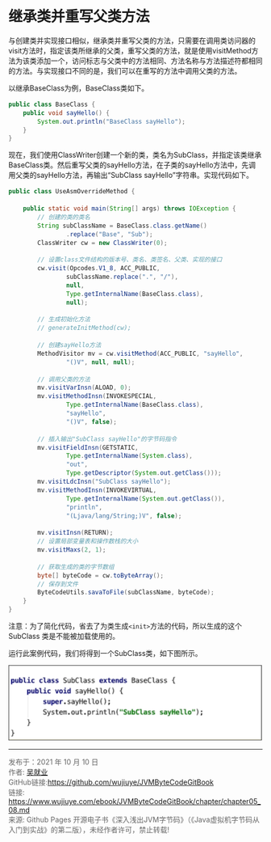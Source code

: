 # 继承类并重写父类方法

与创建类并实现接口相似，继承类并重写父类的方法，只需要在调用类访问器的visit方法时，指定该类所继承的父类，重写父类的方法，就是使用visitMethod方法为该类添加一个，访问标志与父类中的方法相同、方法名称与方法描述符都相同的方法。与实现接口不同的是，我们可以在重写的方法中调用父类的方法。

以继承BaseClass为例，BaseClass类如下。

```java
public class BaseClass {
    public void sayHello() {
        System.out.println("BaseClass sayHello");
    }
}
```

现在，我们使用ClassWriter创建一个新的类，类名为SubClass，并指定该类继承BaseClass类。然后重写父类的sayHello方法，在子类的sayHello方法中，先调用父类的sayHello方法，再输出“SubClass sayHello”字符串。实现代码如下。

```java
public class UseAsmOverrideMethod {

    public static void main(String[] args) throws IOException {
        // 创建的类的类名
        String subClassName = BaseClass.class.getName()
                .replace("Base", "Sub");
        ClassWriter cw = new ClassWriter(0);

        // 设置class文件结构的版本号、类名、类签名、父类、实现的接口
        cw.visit(Opcodes.V1_8, ACC_PUBLIC,
                subClassName.replace(".", "/"),
                null,
                Type.getInternalName(BaseClass.class),
                null);

        // 生成初始化方法
        // generateInitMethod(cw);

        // 创建sayHello方法
        MethodVisitor mv = cw.visitMethod(ACC_PUBLIC, "sayHello",
                "()V", null, null);

        // 调用父类的方法
        mv.visitVarInsn(ALOAD, 0);
        mv.visitMethodInsn(INVOKESPECIAL,
                Type.getInternalName(BaseClass.class),
                "sayHello",
                "()V", false);

        // 插入输出"SubClass sayHello"的字节码指令
        mv.visitFieldInsn(GETSTATIC,
                Type.getInternalName(System.class),
                "out",
                Type.getDescriptor(System.out.getClass()));
        mv.visitLdcInsn("SubClass sayHello");
        mv.visitMethodInsn(INVOKEVIRTUAL,
                Type.getInternalName(System.out.getClass()),
                "println",
                "(Ljava/lang/String;)V", false);

        mv.visitInsn(RETURN);
        // 设置局部变量表和操作数栈的大小
        mv.visitMaxs(2, 1);

        // 获取生成的类的字节数组
        byte[] byteCode = cw.toByteArray();
        // 保存到文件
        ByteCodeUtils.savaToFile(subClassName, byteCode);
    }
}
```

注意：为了简化代码，省去了为类生成`<init>`方法的代码，所以生成的这个SubClass 类是不能被加载使用的。

运行此案例代码，我们将得到一个SubClass类，如下图所示。

![image-20211010161624663](images/chapter05-06-05.png) 

---

<font color= #666666>发布于：2021 年 10 月 10 日</font><br><font color= #666666>作者: [吴就业](https://www.wujiuye.com/)</font><br><font color= #666666>GitHub链接:https://github.com/wujiuye/JVMByteCodeGitBook</font><br><font color= #666666>链接: https://www.wujiuye.com/ebook/JVMByteCodeGitBook/chapter/chapter05_08.md</font><br><font color= #666666>来源: Github Pages 开源电子书《深入浅出JVM字节码》（《Java虚拟机字节码从入门到实战》的第二版），未经作者许可，禁止转载!</font><br>


